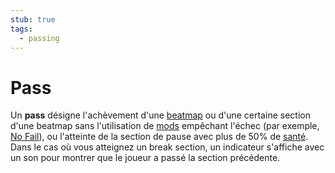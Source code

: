 ```yaml
---
stub: true
tags:
  - passing
---
```


# Pass

Un **pass** désigne l'achèvement d'une [beatmap](/wiki/Beatmap) ou d'une certaine section d'une beatmap sans l'utilisation de [mods](/wiki/Game_modifier) empêchant l'échec (par exemple, [No Fail](/wiki/Game_modifier/No_Fail)), ou l'atteinte de la section de pause avec plus de 50% de [santé](/wiki/Beatmapping/Health). Dans le cas où vous atteignez un break section, un indicateur s'affiche avec un son pour montrer que le joueur a passé la section précédente.

<!-- TODO: Add links and stuff -->
